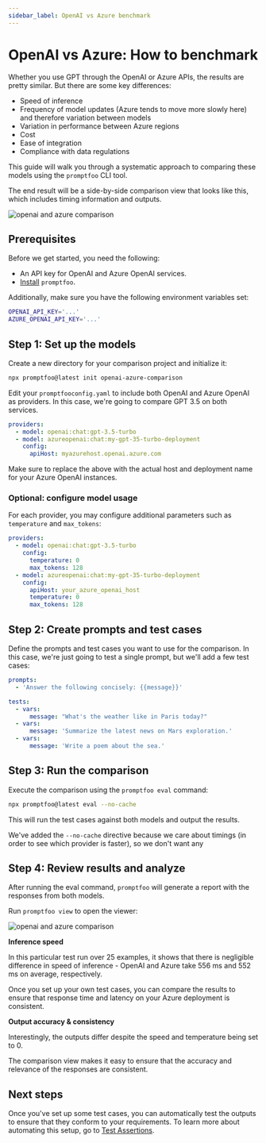 ```yaml
---
sidebar_label: OpenAI vs Azure benchmark
---
```


# OpenAI vs Azure: How to benchmark

Whether you use GPT through the OpenAI or Azure APIs, the results are pretty similar. But there are some key differences:

- Speed of inference
- Frequency of model updates (Azure tends to move more slowly here) and therefore variation between models
- Variation in performance between Azure regions
- Cost
- Ease of integration
- Compliance with data regulations

This guide will walk you through a systematic approach to comparing these models using the `promptfoo` CLI tool.

The end result will be a side-by-side comparison view that looks like this, which includes timing information and outputs.

![openai and azure comparison](/img/docs/openai-vs-azure-comparison.png)

## Prerequisites

Before we get started, you need the following:

- An API key for OpenAI and Azure OpenAI services.
- [Install](/docs/getting-started) `promptfoo`.

Additionally, make sure you have the following environment variables set:

```bash
OPENAI_API_KEY='...'
AZURE_OPENAI_API_KEY='...'
```

## Step 1: Set up the models

Create a new directory for your comparison project and initialize it:

```bash
npx promptfoo@latest init openai-azure-comparison
```

Edit your `promptfooconfig.yaml` to include both OpenAI and Azure OpenAI as providers. In this case, we're going to compare GPT 3.5 on both services.

```yaml
providers:
  - model: openai:chat:gpt-3.5-turbo
  - model: azureopenai:chat:my-gpt-35-turbo-deployment
    config:
      apiHost: myazurehost.openai.azure.com
```

Make sure to replace the above with the actual host and deployment name for your Azure OpenAI instances.

### Optional: configure model usage

For each provider, you may configure additional parameters such as `temperature` and `max_tokens`:

```yaml
providers:
  - model: openai:chat:gpt-3.5-turbo
    config:
      temperature: 0
      max_tokens: 128
  - model: azureopenai:chat:my-gpt-35-turbo-deployment
    config:
      apiHost: your_azure_openai_host
      temperature: 0
      max_tokens: 128
```

## Step 2: Create prompts and test cases

Define the prompts and test cases you want to use for the comparison. In this case, we're just going to test a single prompt, but we'll add a few test cases:

```yaml
prompts:
  - 'Answer the following concisely: {{message}}'

tests:
  - vars:
      message: "What's the weather like in Paris today?"
  - vars:
      message: 'Summarize the latest news on Mars exploration.'
  - vars:
      message: 'Write a poem about the sea.'
```

## Step 3: Run the comparison

Execute the comparison using the `promptfoo eval` command:

```bash
npx promptfoo@latest eval --no-cache
```

This will run the test cases against both models and output the results.

We've added the `--no-cache` directive because we care about timings (in order to see which provider is faster), so we don't want any

## Step 4: Review results and analyze

After running the eval command, `promptfoo` will generate a report with the responses from both models.

Run `promptfoo view` to open the viewer:

![openai and azure comparison](/img/docs/openai-vs-azure-comparison.png)

**Inference speed**

In this particular test run over 25 examples, it shows that there is negligible difference in speed of inference - OpenAI and Azure take 556 ms and 552 ms on average, respectively.

Once you set up your own test cases, you can compare the results to ensure that response time and latency on your Azure deployment is consistent.

**Output accuracy & consistency**

Interestingly, the outputs differ despite the speed and temperature being set to 0.

The comparison view makes it easy to ensure that the accuracy and relevance of the responses are consistent.

## Next steps

Once you've set up some test cases, you can automatically test the outputs to ensure that they conform to your requirements. To learn more about automating this setup, go to [Test Assertions](/docs/configuration/expected-outputs/).
